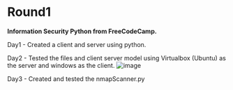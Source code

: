 # Round1

**Information Security Python from FreeCodeCamp.**

Day1 - Created a client and server using python.

Day2 - Tested the files and client server model using Virtualbox (Ubuntu) as the server and windows as the client.
![image](https://user-images.githubusercontent.com/57308664/132572306-d8c04797-cf33-4d87-8aa6-580f109c476c.png)

Day3 - Created and tested the nmapScanner.py

